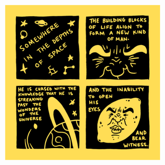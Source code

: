 <!-- Boltzmann Lemon -->
<!-- 2021-11-02 -->

<img src="img/2021-11-02-boltzmann-lemon.png" style="width: 500px; height: 500px" />
